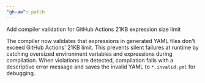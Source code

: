 ```yaml
---
"gh-aw": patch
---
```


Add compiler validation for GitHub Actions 21KB expression size limit

The compiler now validates that expressions in generated YAML files don't exceed GitHub Actions' 21KB limit. This prevents silent failures at runtime by catching oversized environment variables and expressions during compilation. When violations are detected, compilation fails with a descriptive error message and saves the invalid YAML to `*.invalid.yml` for debugging.
